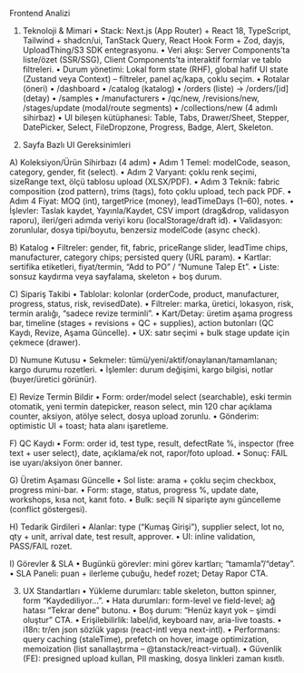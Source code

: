 Frontend Analizi

1. Teknoloji & Mimari
   • Stack: Next.js (App Router) + React 18, TypeScript, Tailwind + shadcn/ui, TanStack Query, React Hook Form + Zod, dayjs, UploadThing/S3 SDK entegrasyonu.
   • Veri akışı: Server Components’ta liste/özet (SSR/SSG), Client Components’ta interaktif formlar ve tablo filtreleri.
   • Durum yönetimi: Lokal form state (RHF), global hafif UI state (Zustand veya Context) – filtreler, panel aç/kapa, çoklu seçim.
   • Rotalar (öneri)
   • /dashboard
   • /catalog (katalog)
   • /orders (liste) → /orders/[id] (detay)
   • /samples
   • /manufacturers
   • /qc/new, /revisions/new, /stages/update (modal/route segments)
   • /collections/new (4 adımlı sihirbaz)
   • UI bileşen kütüphanesi: Table, Tabs, Drawer/Sheet, Stepper, DatePicker, Select, FileDropzone, Progress, Badge, Alert, Skeleton.

2. Sayfa Bazlı UI Gereksinimleri

A) Koleksiyon/Ürün Sihirbazı (4 adım)
• Adım 1 Temel: modelCode, season, category, gender, fit (select).
• Adım 2 Varyant: çoklu renk seçimi, sizeRange text, ölçü tablosu upload (XLSX/PDF).
• Adım 3 Teknik: fabric composition (zod pattern), trims (tags), foto çoklu upload, tech pack PDF.
• Adım 4 Fiyat: MOQ (int), targetPrice (money), leadTimeDays (1–60), notes.
• İşlevler: Taslak kaydet, Yayınla/Kaydet, CSV import (drag&drop, validasyon raporu), ileri/geri adımda veriyi koru (localStorage/draft id).
• Validasyon: zorunlular, dosya tipi/boyutu, benzersiz modelCode (async check).

B) Katalog
• Filtreler: gender, fit, fabric, priceRange slider, leadTime chips, manufacturer, category chips; persisted query (URL param).
• Kartlar: sertifika etiketleri, fiyat/termin, “Add to PO” / “Numune Talep Et”.
• Liste: sonsuz kaydırma veya sayfalama, skeleton + boş durum.

C) Sipariş Takibi
• Tablolar: kolonlar (orderCode, product, manufacturer, progress, status, risk, revisedDate).
• Filtreler: marka, üretici, lokasyon, risk, termin aralığı, “sadece revize terminli”.
• Kart/Detay: üretim aşama progress bar, timeline (stages + revisions + QC + supplies), action butonları (QC Kaydı, Revize, Aşama Güncelle).
• UX: satır seçimi + bulk stage update için çekmece (drawer).

D) Numune Kutusu
• Sekmeler: tümü/yeni/aktif/onaylanan/tamamlanan; kargo durumu rozetleri.
• İşlemler: durum değişimi, kargo bilgisi, notlar (buyer/üretici görünür).

E) Revize Termin Bildir
• Form: order/model select (searchable), eski termin otomatik, yeni termin datepicker, reason select, min 120 char açıklama counter, aksiyon, atölye select, dosya upload zorunlu.
• Gönderim: optimistic UI + toast; hata alanı işaretleme.

F) QC Kaydı
• Form: order id, test type, result, defectRate %, inspector (free text + user select), date, açıklama/ek not, rapor/foto upload.
• Sonuç: FAIL ise uyarı/aksiyon öner banner.

G) Üretim Aşaması Güncelle
• Sol liste: arama + çoklu seçim checkbox, progress mini-bar.
• Form: stage, status, progress %, update date, workshops, kısa not, kanıt foto.
• Bulk: seçili N siparişte aynı güncelleme (conflict göstergesi).

H) Tedarik Girdileri
• Alanlar: type (“Kumaş Girişi”), supplier select, lot no, qty + unit, arrival date, test result, approver.
• UI: inline validation, PASS/FAIL rozet.

I) Görevler & SLA
• Bugünkü görevler: mini görev kartları; “tamamla”/“detay”.
• SLA Paneli: puan + ilerleme çubuğu, hedef rozet; Detay Rapor CTA.

3. UX Standartları
   • Yükleme durumları: table skeleton, button spinner, form “Kaydediliyor…”.
   • Hata durumları: form-level ve field-level; ağ hatası “Tekrar dene” butonu.
   • Boş durum: “Henüz kayıt yok – şimdi oluştur” CTA.
   • Erişilebilirlik: label/id, keyboard nav, aria-live toasts.
   • i18n: tr/en json sözlük yapısı (react-intl veya next-intl).
   • Performans: query caching (staleTime), prefetch on hover, image optimization, memoization (list sanallaştırma – @tanstack/react-virtual).
   • Güvenlik (FE): presigned upload kullan, PII masking, dosya linkleri zaman kısıtlı.
